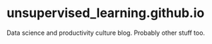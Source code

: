 # unsupervised_learning.github.io
Data science and productivity culture blog. Probably other stuff too.

